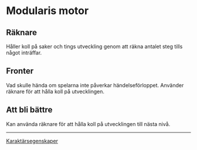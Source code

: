 Modularis motor
===============
Räknare
-------

Håller koll på saker och tings utveckling genom att räkna antalet steg tills något inträffar.

Fronter
-------

Vad skulle hända om spelarna inte påverkar händelseförloppet. Använder räknare för att hålla koll på utvecklingen.

Att bli bättre
--------------

Kan använda räknare för att hålla koll på utvecklingen till nästa nivå.

---

[Karaktärsegenskaper](Karaktarsegenskaper)